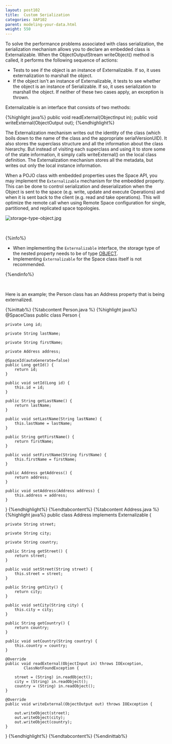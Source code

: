 ```yaml
---
layout: post102
title:  Custom Serialization
categories: XAP102
parent: modeling-your-data.html
weight: 550
---
```





To solve the performance problems associated with class serialization, the serialization mechanism allows you to declare an embedded class is Externalizable. When the ObjectOutputStream writeObject() method is called, it performs the following sequence of actions:

- Tests to see if the object is an instance of Externalizable. If so, it uses externalization to marshall the object.
- If the object isn't an instance of Externalizable, it tests to see whether the object is an instance of Serializable. If so, it uses serialization to marshall the object. If neither of these two cases apply, an exception is thrown.

Externalizable is an interface that consists of two methods:

{%highlight java%}
public void readExternal(ObjectInput in);
public void writeExternal(ObjectOutput out);
{%endhighlight%}

The Externalization mechanism writes out the identity of the class (which boils down to the name of the class and the appropriate serialVersionUID). It also stores the superclass structure and all the information about the class hierarchy. But instead of visiting each superclass and using it to store some of the state information, it simply calls writeExternal() on the local class definition.
The Externalization mechanism stores all the metadata, but writes out only the local instance information.

When a POJO class with embedded properties uses the Space API, you may implement the `Externalizable` mechanism for the embedded property. This can be done to control serialization and deserialization when the Object is sent to the space (e.g. write, update and execute Operations) and when it is sent back to the client (e.g. read and take operations). This will optimize the remote call when using Remote Space configuration for single, partitioned, and replicated space topologies.

![storage-type-object.jpg](/attachment_files/serialization2.jpg)

<br>

{%info%}

- When implementing the `Externalizable` interface, the storage type of the nested property needs to be of type [OBJECT](./storage-types---controlling-serialization.html).
- Implementing `Externalizable` for the Space class itself is not recommended.

{%endinfo%}

<br>

Here is an example; the Person class has an Address property that is being externalized.


{%inittab%}
{%tabcontent Person.java %}
{%highlight java%}
@SpaceClass
public class Person {

	private Long id;

	private String lastName;

	private String firstName;

	private Address address;

	@SpaceId(autoGenerate=false)
	public Long getId() {
		return id;
	}

	public void setId(Long id) {
		this.id = id;
	}

	public String getLastName() {
		return lastName;
	}

	public void setLastName(String lastName) {
		this.lastName = lastName;
	}

	public String getFirstName() {
		return firstName;
	}

	public void setFirstName(String firstName) {
		this.firstName = firstName;
	}

	public Address getAddress() {
		return address;
	}

	public void setAddress(Address address) {
		this.address = address;
	}
}
{%endhighlight%}
{%endtabcontent%}
{%tabcontent Address.java %}
{%highlight java%}
public class Address implements Externalizable {

	private String street;

	private String city;

	private String country;

	public String getStreet() {
		return street;
	}

	public void setStreet(String street) {
		this.street = street;
	}

	public String getCity() {
		return city;
	}

	public void setCity(String city) {
		this.city = city;
	}

	public String getCountry() {
		return country;
	}

	public void setCountry(String country) {
		this.country = country;
	}

	@Override
	public void readExternal(ObjectInput in) throws IOException,
			ClassNotFoundException {

		street = (String) in.readObject();
		city = (String) in.readObject();
		country = (String) in.readObject();
	}

	@Override
	public void writeExternal(ObjectOutput out) throws IOException {

		out.writeObject(street);
		out.writeObject(city);
		out.writeObject(country);
	}
}
{%endhighlight%}
{%endtabcontent%}
{%endinittab%}

